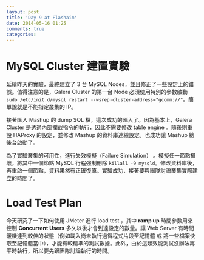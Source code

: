 ```yaml
---
layout: post
title: 'Day 9 at Flashaim'
date: 2014-05-16 01:25
comments: true
categories: 
---
```

# MySQL Cluster 建置實驗

延續昨天的實驗，最終建立了 3 台 MySQL Nodes，並且修正了一些設定上的錯誤。值得注意的是，Galera Cluster 的第一台 Node 必須使用特別的參數啟動 `sudo /etc/init.d/mysql restart --wsrep-cluster-address="gcomm://"`。簡單說就是不能指定叢集的 IP。

接著匯入 Mashup 的 dump SQL 檔，這次成功的匯入了。因為基本上，Galera Cluster 是透過內部攔截指令的執行，因此不需要修改 table engine 。隨後則重設 HAProxy 的設定，並修改 Mashup 的資料庫連線設定。也成功讓 Mashup 總後台啟動了。

為了實驗叢集的可用性，進行失效模擬（Failure Simulation） 。模擬任一節點損壞，將其中一個節點 MySQL 行程強制刪除 `killall -9 mysqld`。修改資料庫後，再重啟一個節點，資料果然有正確復原。實驗成功，接著要與團隊討論叢集實際建立的時間了。

# Load Test Plan

今天研究了一下如何使用 JMeter 進行 load test ，其中 **ramp up** 時間參數用來控制 **Concurrent Users** 多久以後才會到達設定的數量。讓 Web Server 有時間暖機達到較佳的狀態（例如載入尚未執行過得程式片段至記憶體 或 將一些檔案快取至記憶體當中），才能有較精準的測試數據。此外，由於這類效能測試沒辦法再平時執行，所以要先跟團隊討論執行的時間。





